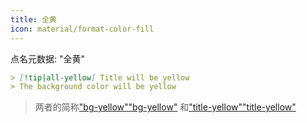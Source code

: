 ```yaml
---
title: 全黄
icon: material/format-color-fill
---
```


点名元数据: "全黄"

```md
> [!tip|all-yellow] Title will be yellow
> The background color will be yellow
```
> 两者的简称["bg-yellow"](../bg-styling/page-9.md)["bg-yellow"](../bg-styling/page-9.md)
> 和["title-yellow"](../title-styling/page-9.md)["title-yellow"](../title-styling/page-9.md)

